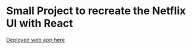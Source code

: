 # Small Project to recreate the Netflix UI with React

[Deployed web app here](https://netflix-clone-3209b.web.app/)
